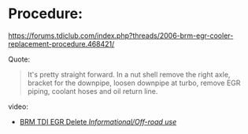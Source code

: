 # Procedure:
https://forums.tdiclub.com/index.php?threads/2006-brm-egr-cooler-replacement-procedure.468421/

Quote:
>It's pretty straight forward. In a nut shell remove the right axle, bracket for the downpipe, loosen downpipe at turbo, remove EGR piping, coolant hoses and oil return line.

video:
- [BRM TDI EGR Delete *Informational/Off-road use*](https://youtu.be/_C_rEMWlYf4)
